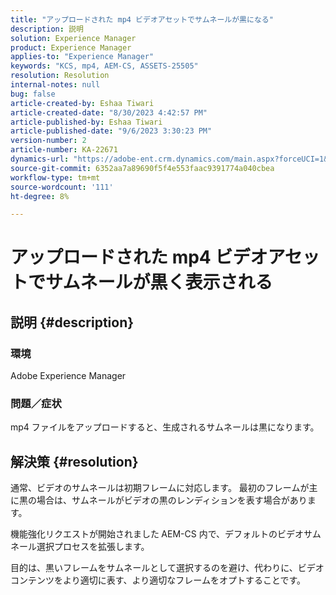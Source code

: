 ```yaml
---
title: "アップロードされた mp4 ビデオアセットでサムネールが黒になる"
description: 説明
solution: Experience Manager
product: Experience Manager
applies-to: "Experience Manager"
keywords: "KCS, mp4, AEM-CS, ASSETS-25505"
resolution: Resolution
internal-notes: null
bug: false
article-created-by: Eshaa Tiwari
article-created-date: "8/30/2023 4:42:57 PM"
article-published-by: Eshaa Tiwari
article-published-date: "9/6/2023 3:30:23 PM"
version-number: 2
article-number: KA-22671
dynamics-url: "https://adobe-ent.crm.dynamics.com/main.aspx?forceUCI=1&pagetype=entityrecord&etn=knowledgearticle&id=4c7a4b44-5447-ee11-be6d-6045bd006793"
source-git-commit: 6352aa7a89690f5f4e553faac9391774a040cbea
workflow-type: tm+mt
source-wordcount: '111'
ht-degree: 8%

---
```


# アップロードされた mp4 ビデオアセットでサムネールが黒く表示される

## 説明 {#description}


### 環境 

Adobe Experience Manager

### 問題／症状

mp4 ファイルをアップロードすると、生成されるサムネールは黒になります。


## 解決策 {#resolution}


通常、ビデオのサムネールは初期フレームに対応します。 最初のフレームが主に黒の場合は、サムネールがビデオの黒のレンディションを表す場合があります。

機能強化リクエストが開始されました<b> </b>AEM-CS 内で、デフォルトのビデオサムネール選択プロセスを拡張します。

目的は、黒いフレームをサムネールとして選択するのを避け、代わりに、ビデオコンテンツをより適切に表す、より適切なフレームをオプトすることです。


